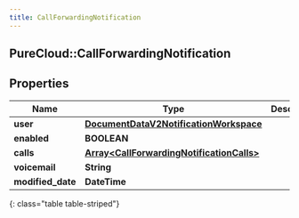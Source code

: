 ```yaml
---
title: CallForwardingNotification
---
```

## PureCloud::CallForwardingNotification

## Properties

|Name | Type | Description | Notes|
|------------ | ------------- | ------------- | -------------|
| **user** | [**DocumentDataV2NotificationWorkspace**](DocumentDataV2NotificationWorkspace.html) |  | [optional] |
| **enabled** | **BOOLEAN** |  | [optional] |
| **calls** | [**Array&lt;CallForwardingNotificationCalls&gt;**](CallForwardingNotificationCalls.html) |  | [optional] |
| **voicemail** | **String** |  | [optional] |
| **modified_date** | **DateTime** |  | [optional] |
{: class="table table-striped"}



